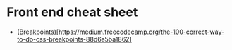 # Front end cheat sheet 

- (Breakpoints)[https://medium.freecodecamp.org/the-100-correct-way-to-do-css-breakpoints-88d6a5ba1862]
